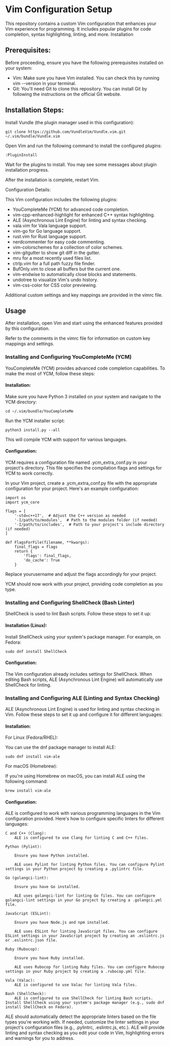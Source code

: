 # Vim Configuration Setup

This repository contains a custom Vim configuration that enhances your Vim experience for programming. It includes popular plugins for code completion, syntax highlighting, linting, and more.
Installation

## Prerequisites:

Before proceeding, ensure you have the following prerequisites installed on your system:

* Vim: Make sure you have Vim installed. You can check this by running vim --version in your terminal.
* Git: You'll need Git to clone this repository. You can install Git by following the instructions on the official Git website.

## Installation Steps:

Install Vundle (the plugin manager used in this configuration):

```
git clone https://github.com/VundleVim/Vundle.vim.git ~/.vim/bundle/Vundle.vim
```

Open Vim and run the following command to install the configured plugins:

```
:PluginInstall
```

Wait for the plugins to install. You may see some messages about plugin installation progress.

After the installation is complete, restart Vim.

Configuration Details:

This Vim configuration includes the following plugins:

* YouCompleteMe (YCM) for advanced code completion.
* vim-cpp-enhanced-highlight for enhanced C++ syntax highlighting.
* ALE (Asynchronous Lint Engine) for linting and syntax checking.
* vala.vim for Vala language support.
* vim-go for Go language support.
* rust.vim for Rust language support.
* nerdcommenter for easy code commenting.
* vim-colorschemes for a collection of color schemes.
* vim-gitgutter to show git diff in the gutter.
* mru for a most recently used files list.
* ctrlp.vim for a full path fuzzy file finder.
* BufOnly.vim to close all buffers but the current one.
* vim-endwise to automatically close blocks and statements.
* undotree to visualize Vim's undo history.
* vim-css-color for CSS color previewing.

Additional custom settings and key mappings are provided in the vimrc file.

## Usage

After installation, open Vim and start using the enhanced features provided by this configuration.

Refer to the comments in the vimrc file for information on custom key mappings and settings.

### Installing and Configuring YouCompleteMe (YCM)

YouCompleteMe (YCM) provides advanced code completion capabilities. To make the most of YCM, follow these steps:

#### Installation:

Make sure you have Python 3 installed on your system and navigate to the YCM directory:

```
cd ~/.vim/bundle/YouCompleteMe
```

Run the YCM installer script:

```
python3 install.py --all
```

This will compile YCM with support for various languages.

#### Configuration:

YCM requires a configuration file named .ycm_extra_conf.py in your project's directory. This file specifies the compilation flags and settings for YCM to work correctly.

In your Vim project, create a .ycm_extra_conf.py file with the appropriate configuration for your project. Here's an example configuration:

```
import os
import ycm_core

flags = [
    '-std=c++17',  # Adjust the C++ version as needed
    '-I/path/to/modules',  # Path to the modules folder (if needed)
    '-I/path/to/includes',  # Path to your project's include directory (if needed)
]

def FlagsForFile(filename, **kwargs):
    final_flags = flags
    return {
        'flags': final_flags,
        'do_cache': True
    }
```

Replace yourusername and adjust the flags accordingly for your project.

YCM should now work with your project, providing code completion as you type.

### Installing and Configuring ShellCheck (Bash Linter)

ShellCheck is used to lint Bash scripts. Follow these steps to set it up:

#### Installation (Linux):

Install ShellCheck using your system's package manager. For example, on Fedora:

```
sudo dnf install ShellCheck
```

#### Configuration:

The Vim configuration already includes settings for ShellCheck. When editing Bash scripts, ALE (Asynchronous Lint Engine) will automatically use ShellCheck for linting.


### Installing and Configuring ALE (Linting and Syntax Checking)

ALE (Asynchronous Lint Engine) is used for linting and syntax checking in Vim. Follow these steps to set it up and configure it for different languages:

#### Installation:

For Linux (Fedora/RHEL):

You can use the dnf package manager to install ALE:

```
sudo dnf install vim-ale
```

For macOS (Homebrew):

If you're using Homebrew on macOS, you can install ALE using the following command:

```
brew install vim-ale
```

#### Configuration:

ALE is configured to work with various programming languages in the Vim configuration provided. Here's how to configure specific linters for different languages:

    C and C++ (Clang):
        ALE is configured to use Clang for linting C and C++ files.

    Python (Pylint):

        Ensure you have Python installed.

        ALE uses Pylint for linting Python files. You can configure Pylint settings in your Python project by creating a .pylintrc file.

    Go (golangci-lint):

        Ensure you have Go installed.

        ALE uses golangci-lint for linting Go files. You can configure golangci-lint settings in your Go project by creating a .golangci.yml file.

    JavaScript (ESLint):

        Ensure you have Node.js and npm installed.

        ALE uses ESLint for linting JavaScript files. You can configure ESLint settings in your JavaScript project by creating an .eslintrc.js or .eslintrc.json file.

    Ruby (Rubocop):

        Ensure you have Ruby installed.

        ALE uses Rubocop for linting Ruby files. You can configure Rubocop settings in your Ruby project by creating a .rubocop.yml file.

    Vala (Valac):
        ALE is configured to use Valac for linting Vala files.

    Bash (ShellCheck):
        ALE is configured to use ShellCheck for linting Bash scripts. Install ShellCheck using your system's package manager (e.g., sudo dnf install ShellCheck on Fedora).

ALE should automatically detect the appropriate linters based on the file types you're working with. If needed, customize the linter settings in your project's configuration files (e.g., .pylintrc, .eslintrc.js, etc.).
ALE will provide linting and syntax checking as you edit your code in Vim, highlighting errors and warnings for you to address.

